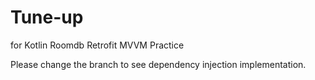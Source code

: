 # Tune-up
for Kotlin Roomdb Retrofit MVVM Practice

Please change the branch to see dependency injection implementation.
